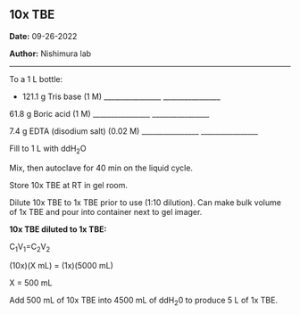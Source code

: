 ## 10x TBE

**Date:** 09-26-2022

**Author:** Nishimura lab

---

To a 1 L bottle:				
- 121.1 g Tris base (1 M)			\_\_\_\_\_\_\_\_\_\_\_\_\_\_\_\_	\_\_\_\_\_\_\_\_\_\_\_\_\_\_\_\_

61\.8 g Boric acid (1 M)			\_\_\_\_\_\_\_\_\_\_\_\_\_\_\_\_	\_\_\_\_\_\_\_\_\_\_\_\_\_\_\_\_

7\.4 g EDTA (disodium salt) (0.02 M)	 	\_\_\_\_\_\_\_\_\_\_\_\_\_\_\_\_	\_\_\_\_\_\_\_\_\_\_\_\_\_\_\_\_

Fill to 1 L with ddH<sub>2</sub>O


Mix, then autoclave for 40 min on the liquid cycle.

Store 10x TBE at RT in gel room. 

Dilute 10x TBE to 1x TBE prior to use (1:10 dilution). Can make bulk volume of 1x TBE and pour into container next to gel imager. 


**10x TBE diluted to 1x TBE:**

C<sub>1</sub>V<sub>1</sub>=C<sub>2</sub>V<sub>2</sub> 

(10x)(X mL) = (1x)(5000 mL) 

X = 500 mL

Add 500 mL of 10x TBE into 4500 mL of ddH<sub>2</sub>0 to produce 5 L of 1x TBE. 

